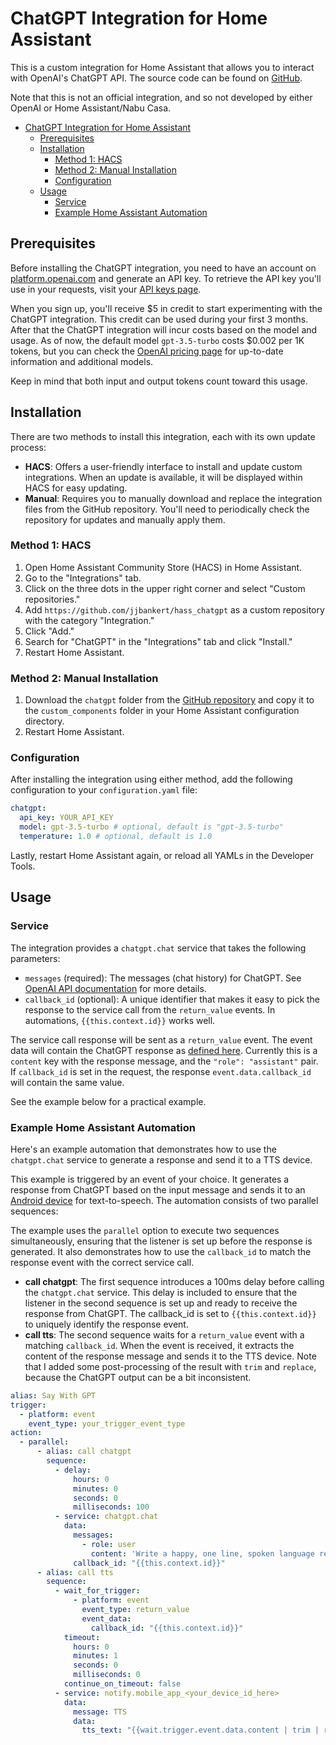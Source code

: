 # ChatGPT Integration for Home Assistant

This is a custom integration for Home Assistant that allows you to interact with OpenAI's ChatGPT API. The source code can be found on [GitHub](https://github.com/jjbankert/hass_chatgpt).

Note that this is not an official integration, and so not developed by either OpenAI or Home Assistant/Nabu Casa.

- [ChatGPT Integration for Home Assistant](#chatgpt-integration-for-home-assistant)
  - [Prerequisites](#prerequisites)
  - [Installation](#installation)
    - [Method 1: HACS](#method-1-hacs)
    - [Method 2: Manual Installation](#method-2-manual-installation)
    - [Configuration](#configuration)
  - [Usage](#usage)
    - [Service](#service)
    - [Example Home Assistant Automation](#example-home-assistant-automation)

## Prerequisites

Before installing the ChatGPT integration, you need to have an account on [platform.openai.com](https://platform.openai.com/) and generate an API key. To retrieve the API key you'll use in your requests, visit your [API keys page](https://platform.openai.com/account/api-keys).

When you sign up, you'll receive $5 in credit to start experimenting with the ChatGPT integration. This credit can be used during your first 3 months.
After that the ChatGPT integration will incur costs based on the model and usage. As of now, the default model `gpt-3.5-turbo` costs $0.002 per 1K tokens, but you can check the [OpenAI pricing page](https://openai.com/pricing) for up-to-date information and additional models.

Keep in mind that both input and output tokens count toward this usage. 

## Installation

There are two methods to install this integration, each with its own update process:

- **HACS**: Offers a user-friendly interface to install and update custom integrations. When an update is available, it will be displayed within HACS for easy updating.
- **Manual**: Requires you to manually download and replace the integration files from the GitHub repository. You'll need to periodically check the repository for updates and manually apply them.

### Method 1: HACS

1. Open Home Assistant Community Store (HACS) in Home Assistant.
2. Go to the "Integrations" tab.
3. Click on the three dots in the upper right corner and select "Custom repositories."
4. Add `https://github.com/jjbankert/hass_chatgpt` as a custom repository with the category "Integration."
5. Click "Add."
6. Search for "ChatGPT" in the "Integrations" tab and click "Install."
7. Restart Home Assistant.

### Method 2: Manual Installation

1. Download the `chatgpt` folder from the [GitHub repository](https://github.com/jjbankert/hass_chatgpt) and copy it to the `custom_components` folder in your Home Assistant configuration directory.
2. Restart Home Assistant.

### Configuration

After installing the integration using either method, add the following configuration to your `configuration.yaml` file:

```yaml
chatgpt:
  api_key: YOUR_API_KEY
  model: gpt-3.5-turbo # optional, default is "gpt-3.5-turbo"
  temperature: 1.0 # optional, default is 1.0
```

Lastly, restart Home Assistant again, or reload all YAMLs in the Developer Tools.

## Usage

### Service

The integration provides a `chatgpt.chat` service that takes the following parameters:

- `messages` (required): The messages (chat history) for ChatGPT. See [OpenAI API documentation](https://platform.openai.com/docs/guides/chat) for more details.
- `callback_id` (optional): A unique identifier that makes it easy to pick the response to the service call from the `return_value` events. In automations, `{{this.context.id}}` works well.

The service call response will be sent as a `return_value` event. The event data will contain the ChatGPT response as [defined here](https://platform.openai.com/docs/api-reference/chat). Currently this is a `content` key with the response message, and the `"role": "assistant"` pair. If `callback_id` is set in the request, the response `event.data.callback_id` will contain the same value.

See the example below for a practical example.

### Example Home Assistant Automation

Here's an example automation that demonstrates how to use the `chatgpt.chat` service to generate a response and send it to a TTS device.

This example is triggered by an event of your choice. It generates a response from ChatGPT based on the input message and sends it to an [Android device](https://companion.home-assistant.io/docs/notifications/notifications-basic/#text-to-speech-notifications) for text-to-speech. The automation consists of two parallel sequences:

The example uses the `parallel` option to execute two sequences simultaneously, ensuring that the listener is set up before the response is generated. It also demonstrates how to use the `callback_id` to match the response event with the correct service call.

- **call chatgpt**: The first sequence introduces a 100ms delay before calling the `chatgpt.chat` service. This delay is included to ensure that the listener in the second sequence is set up and ready to receive the response from ChatGPT. The callback_id is set to `{{this.context.id}}` to uniquely identify the response event.
- **call tts**: The second sequence waits for a `return_value` event with a matching `callback_id`. When the event is received, it extracts the content of the response message and sends it to the TTS device. Note that I added some post-processing of the result with `trim` and `replace`, because the ChatGPT output can be a bit inconsistent.

```yaml
alias: Say With GPT
trigger:
  - platform: event
    event_type: your_trigger_event_type
action:
  - parallel:
      - alias: call chatgpt
        sequence:
          - delay:
              hours: 0
              minutes: 0
              seconds: 0
              milliseconds: 100
          - service: chatgpt.chat
            data:
              messages:
                - role: user
                  content: 'Write a happy, one line, spoken language reminder for the cleaning calendar event.'
              callback_id: "{{this.context.id}}"
      - alias: call tts
        sequence:
          - wait_for_trigger:
              - platform: event
                event_type: return_value
                event_data:
                  callback_id: "{{this.context.id}}"
            timeout:
              hours: 0
              minutes: 1
              seconds: 0
              milliseconds: 0
            continue_on_timeout: false
          - service: notify.mobile_app_<your_device_id_here>
            data:
              message: TTS
              data:
                tts_text: "{{wait.trigger.event.data.content | trim | replace('\"','')}}"
```

